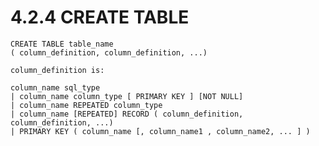 4.2.4 CREATE TABLE
==================

    CREATE TABLE table_name
    ( column_definition, column_definition, ...)

    column_definition is:

    column_name sql_type
    | column_name column_type [ PRIMARY KEY ] [NOT NULL]
    | column_name REPEATED column_type
    | column_name [REPEATED] RECORD ( column_definition, column_definition, ...)
    | PRIMARY KEY ( column_name [, column_name1 , column_name2, ... ] )

